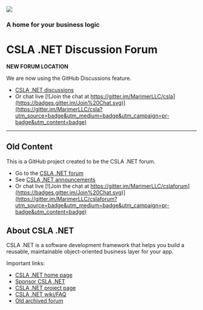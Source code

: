 ![](https://raw.github.com/MarimerLLC/csla/master/Support/Logos/csla%20win8_mid.png)

### A home for your business logic

CSLA .NET Discussion Forum
=========

**NEW FORUM LOCATION**

We are now using the GitHub Discussions feature.

* [CSLA .NET discussions](https://github.com/MarimerLLC/csla/discussions) 
* Or chat live [![Join the chat at https://gitter.im/MarimerLLC/csla](https://badges.gitter.im/Join%20Chat.svg)](https://gitter.im/MarimerLLC/csla?utm_source=badge&utm_medium=badge&utm_campaign=pr-badge&utm_content=badge)

---

## Old Content

This is a GitHub project created to be the CSLA .NET forum.
* Go to the [CSLA .NET forum](https://github.com/marimerllc/cslaforum/issues?q=is%3Aissue+is%3Aopen+sort%3Aupdated-desc)
* See [CSLA .NET announcements](https://github.com/marimerllc/cslaforum/issues?q=is%3Aissue+is%3Aopen+sort%3Aupdated-desc+label%3Aannouncement)
* Or chat live [![Join the chat at https://gitter.im/MarimerLLC/cslaforum](https://badges.gitter.im/Join%20Chat.svg)](https://gitter.im/MarimerLLC/cslaforum?utm_source=badge&utm_medium=badge&utm_campaign=pr-badge&utm_content=badge)

## About CSLA .NET

CSLA .NET is a software development framework that helps you build a reusable, maintainable object-oriented business layer for your app. 

Important links:
* [CSLA .NET home page](http://www.cslanet.com)
* [Sponsor CSLA .NET](https://github.com/sponsors/rockfordlhotka)
* [CSLA .NET project page](http://github.com/MarimerLLC/csla)
* [CSLA .NET wiki/FAQ](https://github.com/MarimerLLC/csla/blob/master/docs/index.md)
* [Old archived forum](http://cslanet.com/old-forum/)
